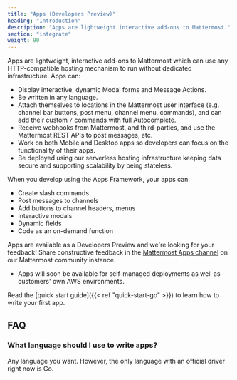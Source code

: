 ```yaml
---
title: "Apps (Developers Preview)"
heading: "Introduction"
description: "Apps are lightweight interactive add-ons to Mattermost."
section: "integrate"
weight: 90
---
```


Apps are lightweight, interactive add-ons to Mattermost which can use any HTTP-compatible hosting mechanism to run without dedicated infrastructure. Apps can:

- Display interactive, dynamic Modal forms and Message Actions.
- Be written in any language.
- Attach themselves to locations in the Mattermost user interface (e.g. channel bar buttons, post menu, channel menu, commands), and can add their custom `/` commands with full Autocomplete.
- Receive webhooks from Mattermost, and third-parties, and use the Mattermost REST APIs to post messages, etc.
- Work on both Mobile and Desktop apps so developers can focus on the functionality of their apps.
- Be deployed using our serverless hosting infrastructure keeping data secure and supporting scalability by being stateless.

When you develop using the Apps Framework, your apps can:

- Create slash commands
- Post messages to channels
- Add buttons to channel headers, menus
- Interactive modals
- Dynamic fields
- Code as an on-demand function

Apps are available as a Developers Preview and we're looking for your feedback! Share constructive feedback in the [Mattermost Apps channel](https://community.mattermost.com/core/channels/mattermost-apps) on our Mattermost community instance.

* Apps will soon be available for self-managed deployments as well as customers' own AWS environments.

Read the [quick start guide]({{< ref  "quick-start-go" >}}) to learn how to write your first app.


## FAQ

### What language should I use to write apps?

Any language you want. However, the only language with an official driver right now is Go.
